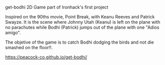 get-bodhi
2D Game part of Ironhack's first project

Inspired on the 90ths movie, Point Break, with Keanu Reeves and Patrick Swayze. It is the scene where Johnny Utah (Keanu) is left on the plane with no parachutes while Bodhi (Patrick) jumps out of the plane with one "Adios amigo".

The objetive of the game is to catch Bodhi dodging the birds and not die smashed on the floor!!.

https://peacock-co.github.io/get-bodhi/
